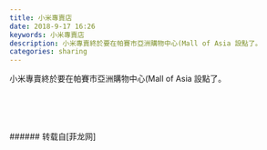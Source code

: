 ```yaml
---
title: 小米專賣店
date: 2018-9-17 16:26
keywords: 小米專賣店
description: 小米專賣終於要在帕賽市亞洲購物中心(Mall of Asia 設點了。
categories: sharing
---
```

<td class="t_f" id="postmessage_1814922">

小米專賣終於要在帕賽市亞洲購物中心(Mall of Asia 設點了。<br/>
<br/>
<br/>
<img alt="" border="0" class="zoom" data-cf-modified-0a3c27816cd61dfb0b66941b-="" file="http://www.flw.ph/data/appbyme/upload/image/201809/17/g1CCokuUmqwo.jpg" id="aimg_jD6ca" lazyloadthumb="1" onclick="" onmouseover="" src="http://www.flw.ph/data/appbyme/upload/image/201809/17/g1CCokuUmqwo.jpg"/><br/>
<br/>
<img alt="" border="0" class="zoom" data-cf-modified-0a3c27816cd61dfb0b66941b-="" file="http://www.flw.ph/data/appbyme/upload/image/201809/17/5tHzYaMQjE3K.jpg" id="aimg_JBX6z" lazyloadthumb="1" onclick="" onmouseover="" src="http://www.flw.ph/data/appbyme/upload/image/201809/17/5tHzYaMQjE3K.jpg"/><br/>
<br/>
</td>
###### 转载自[菲龙网]